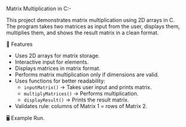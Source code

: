 Matrix Multiplication in C:-

This project demonstrates matrix multiplication using 2D arrays in C.  
The program takes two matrices as input from the user, displays them, multiplies them, and shows the result matrix in a clean format.

📌 Features
- Uses 2D arrays for matrix storage.
- Interactive input for elements.
- Displays matrices in matrix format.
- Performs matrix multiplication only if dimensions are valid.
- Uses functions for better readability:
  - `inputMatrix()` → Takes user input and prints matrix.
  - `multiplyMatrices()` → Performs multiplication.
  - `displayResult()` → Prints the result matrix.
- Validates rule: columns of Matrix 1 = rows of Matrix 2.

🖥️ Example Run.
